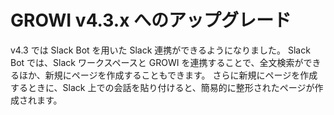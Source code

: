 # GROWI v4.3.x へのアップグレード

v4.3 では Slack Bot を用いた Slack 連携ができるようになりました。
Slack Bot では、Slack ワークスペースと GROWI を連携することで、全文検索ができるほか、新規にページを作成することもできます。
さらに新規にページを作成するときに、Slack 上での会話を貼り付けると、簡易的に整形されたページが作成されます。

<!-- TODO bot manual が master に merged されたら記述する -->
<!-- 詳しくは[こちら](../../)をご覧ください。 -->
